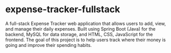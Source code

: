 # expense-tracker-fullstack
A full-stack Expense Tracker web application that allows users to add, view, and manage their daily expenses. Built using Spring Boot (Java) for the backend, MySQL for data storage, and HTML, CSS, JavaScript for the frontend. The goal of this project is to help users track where their money is going and improve their spending habits.

